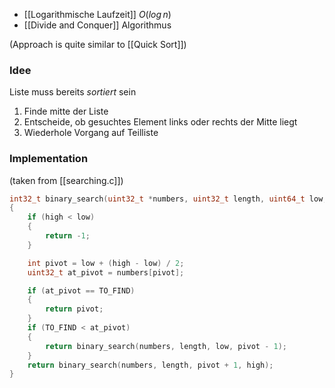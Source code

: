 - [[Logarithmische Laufzeit]] $O(log\, n)$
- [[Divide and Conquer]] Algorithmus

(Approach is quite similar to [[Quick Sort]])
### Idee
Liste muss bereits _sortiert_ sein
1. Finde mitte der Liste
2. Entscheide, ob gesuchtes Element links oder rechts der Mitte liegt
3. Wiederhole Vorgang auf Teilliste

### Implementation
(taken from [[searching.c]])
```c
int32_t binary_search(uint32_t *numbers, uint32_t length, uint64_t low, uint64_t high)
{
    if (high < low)
    {
        return -1;
    }

    int pivot = low + (high - low) / 2;
    uint32_t at_pivot = numbers[pivot];

    if (at_pivot == TO_FIND)
    {
        return pivot;
    }
    if (TO_FIND < at_pivot)
    {
        return binary_search(numbers, length, low, pivot - 1);
    }
    return binary_search(numbers, length, pivot + 1, high);
}
```